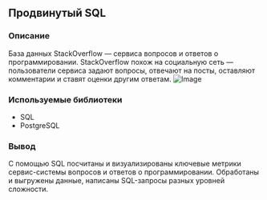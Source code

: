 ## Продвинутый SQL

### Описание
База данных StackOverflow — сервиса вопросов и ответов о программировании. StackOverflow похож на социальную сеть — пользователи сервиса задают вопросы, отвечают на посты, оставляют комментарии и ставят оценки другим ответам.
![Image](https://github.com/OlgaAvd/Data-analyst/assets/172474443/ef094222-0f55-4f6b-a685-7a7d8c721096)

### Используемые библиотеки
- SQL
- PostgreSQL

### Вывод
С помощью SQL посчитаны и визуализированы ключевые метрики сервис-системы вопросов и ответов о программировании. Обработаны и выгружены данные, написаны SQL-запросы разных уровней сложности.
